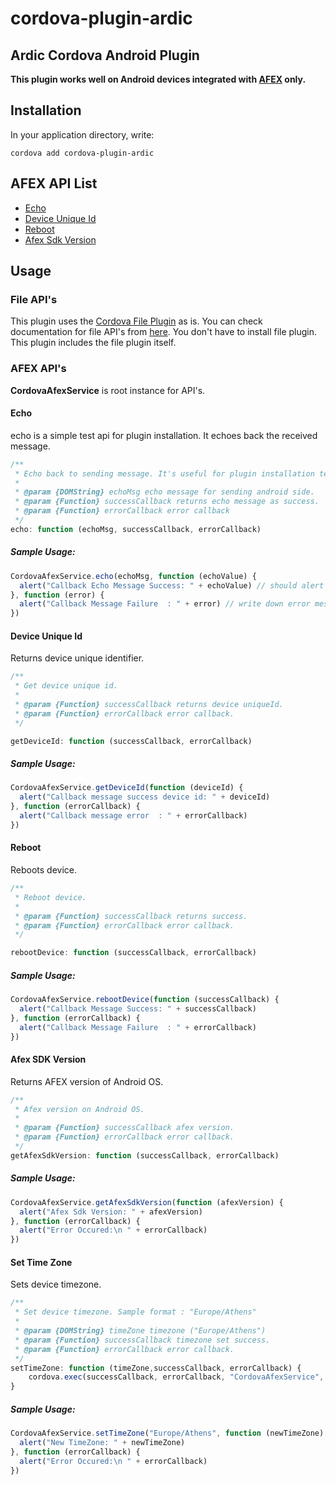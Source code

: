 # cordova-plugin-ardic
## Ardic Cordova Android Plugin

**This plugin works well on Android devices integrated with [AFEX](https://www.ardictech.com/products-services/afex/) only.**

## Installation

In your application directory, write:
```
cordova add cordova-plugin-ardic
```

## AFEX API List

- [Echo](#echo)
- [Device Unique Id](#device-unique-id)
- [Reboot](#reboot)
- [Afex Sdk Version](#afex-sdk-version)

## Usage

### File API's
This plugin uses the [Cordova File Plugin](https://github.com/apache/cordova-plugin-file) as is. You can check documentation for file API's from [here](https://cordova.apache.org/docs/en/latest/reference/cordova-plugin-file/index.html). You don't have to install file plugin. This plugin includes the file plugin itself.


### AFEX API's

**CordovaAfexService** is root instance for API's.

#### Echo

echo is a simple test api for plugin installation. It echoes back the received message.

```javascript
/**
 * Echo back to sending message. It's useful for plugin installation test.
 *
 * @param {DOMString} echoMsg echo message for sending android side.
 * @param {Function} successCallback returns echo message as success.
 * @param {Function} errorCallback error callback
 */
echo: function (echoMsg, successCallback, errorCallback)

```

##### Sample Usage:

```javascript
CordovaAfexService.echo(echoMsg, function (echoValue) {
  alert("Callback Echo Message Success: " + echoValue) // should alert echo message.
}, function (error) {
  alert("Callback Message Failure  : " + error) // write down error message.
})
```

#### Device Unique Id

Returns device unique identifier.

```javascript
/**
 * Get device unique id.
 *
 * @param {Function} successCallback returns device uniqueId.
 * @param {Function} errorCallback error callback.
 */

getDeviceId: function (successCallback, errorCallback)
```

##### Sample Usage:

```javascript
CordovaAfexService.getDeviceId(function (deviceId) {
  alert("Callback message success device id: " + deviceId)
}, function (errorCallback) {
  alert("Callback message error  : " + errorCallback)
})
```


#### Reboot

Reboots device.

```javascript
/**
 * Reboot device.
 *
 * @param {Function} successCallback returns success.
 * @param {Function} errorCallback error callback.
 */

rebootDevice: function (successCallback, errorCallback)

```

##### Sample Usage:

```javascript
CordovaAfexService.rebootDevice(function (successCallback) {
  alert("Callback Message Success: " + successCallback)
}, function (errorCallback) {
  alert("Callback Message Failure  : " + errorCallback)
})
```

#### Afex SDK Version

Returns AFEX version of Android OS.

```javascript
/**
 * Afex version on Android OS.
 *
 * @param {Function} successCallback afex version.
 * @param {Function} errorCallback error callback.
 */
getAfexSdkVersion: function (successCallback, errorCallback)
```

##### Sample Usage:

```javascript
CordovaAfexService.getAfexSdkVersion(function (afexVersion) {
  alert("Afex Sdk Version: " + afexVersion)
}, function (errorCallback) {
  alert("Error Occured:\n " + errorCallback)
})
```
#### Set Time Zone

Sets device timezone.

```javascript
/**
 * Set device timezone. Sample format : "Europe/Athens"
 *
 * @param {DOMString} timeZone timezone ("Europe/Athens")
 * @param {Function} successCallback timezone set success.
 * @param {Function} errorCallback error callback.
 */
setTimeZone: function (timeZone,successCallback, errorCallback) {
    cordova.exec(successCallback, errorCallback, "CordovaAfexService", "setTimeZone",[timeZone]);
}


```

##### Sample Usage:

```javascript
CordovaAfexService.setTimeZone("Europe/Athens", function (newTimeZone) {
  alert("New TimeZone: " + newTimeZone)
}, function (errorCallback) {
  alert("Error Occured:\n " + errorCallback)
})

```
